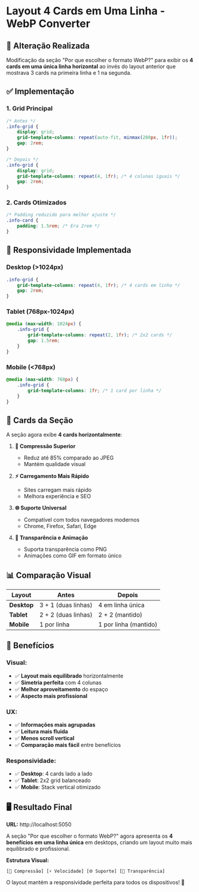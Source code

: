 # Layout 4 Cards em Uma Linha - WebP Converter

## 🎯 Alteração Realizada

Modificação da seção "Por que escolher o formato WebP?" para exibir os **4 cards em uma única linha horizontal** ao invés do layout anterior que mostrava 3 cards na primeira linha e 1 na segunda.

## ✅ Implementação

### **1. Grid Principal**
```css
/* Antes */
.info-grid {
    display: grid;
    grid-template-columns: repeat(auto-fit, minmax(280px, 1fr));
    gap: 2rem;
}

/* Depois */
.info-grid {
    display: grid;
    grid-template-columns: repeat(4, 1fr); /* 4 colunas iguais */
    gap: 2rem;
}
```

### **2. Cards Otimizados**
```css
/* Padding reduzido para melhor ajuste */
.info-card {
    padding: 1.5rem; /* Era 2rem */
}
```

## 📐 Responsividade Implementada

### **Desktop (>1024px)**
```css
.info-grid {
    grid-template-columns: repeat(4, 1fr); /* 4 cards em linha */
    gap: 2rem;
}
```

### **Tablet (768px-1024px)**
```css
@media (max-width: 1024px) {
    .info-grid {
        grid-template-columns: repeat(2, 1fr); /* 2x2 cards */
        gap: 1.5rem;
    }
}
```

### **Mobile (<768px)**
```css
@media (max-width: 768px) {
    .info-grid {
        grid-template-columns: 1fr; /* 1 card por linha */
    }
}
```

## 🎨 Cards da Seção

A seção agora exibe **4 cards horizontalmente**:

1. **🔧 Compressão Superior**
   - Reduz até 85% comparado ao JPEG
   - Mantém qualidade visual

2. **⚡ Carregamento Mais Rápido**
   - Sites carregam mais rápido
   - Melhora experiência e SEO

3. **🌐 Suporte Universal**
   - Compatível com todos navegadores modernos
   - Chrome, Firefox, Safari, Edge

4. **📱 Transparência e Animação**
   - Suporta transparência como PNG
   - Animações como GIF em formato único

## 📊 Comparação Visual

| Layout | Antes | Depois |
|--------|-------|---------|
| **Desktop** | 3 + 1 (duas linhas) | 4 em linha única |
| **Tablet** | 2 + 2 (duas linhas) | 2 + 2 (mantido) |
| **Mobile** | 1 por linha | 1 por linha (mantido) |

## 🚀 Benefícios

### **Visual:**
- ✅ **Layout mais equilibrado** horizontalmente
- ✅ **Simetria perfeita** com 4 colunas
- ✅ **Melhor aproveitamento** do espaço
- ✅ **Aspecto mais profissional**

### **UX:**
- ✅ **Informações mais agrupadas**
- ✅ **Leitura mais fluida**
- ✅ **Menos scroll vertical**
- ✅ **Comparação mais fácil** entre benefícios

### **Responsividade:**
- ✅ **Desktop**: 4 cards lado a lado
- ✅ **Tablet**: 2x2 grid balanceado
- ✅ **Mobile**: Stack vertical otimizado

## 🖥️ **Resultado Final**

**URL:** http://localhost:5050

A seção "Por que escolher o formato WebP?" agora apresenta os **4 benefícios em uma linha única** em desktops, criando um layout muito mais equilibrado e profissional.

**Estrutura Visual:**
```
[🔧 Compressão] [⚡ Velocidade] [🌐 Suporte] [📱 Transparência]
```

O layout mantém a responsividade perfeita para todos os dispositivos! 🎯 